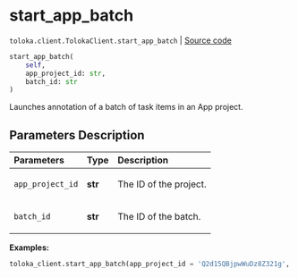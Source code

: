 # start_app_batch
`toloka.client.TolokaClient.start_app_batch` | [Source code](https://github.com/Toloka/toloka-kit/blob/v1.2.0.post1/src/client/__init__.py#L4250)

```python
start_app_batch(
    self,
    app_project_id: str,
    batch_id: str
)
```

Launches annotation of a batch of task items in an App project.

## Parameters Description

| Parameters | Type | Description |
| :----------| :----| :-----------|
`app_project_id`|**str**|<p>The ID of the project.</p>
`batch_id`|**str**|<p>The ID of the batch.</p>

**Examples:**


```python
toloka_client.start_app_batch(app_project_id = 'Q2d15QBjpwWuDz8Z321g', app_batch_id = '4Va2BBWKL88S4QyAgVje')
```
